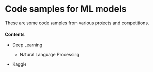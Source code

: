 # Code samples for ML models

These are some code samples from various projects and competitions.

#### Contents

- Deep Learning
  - Natural Language Processing

- Kaggle

